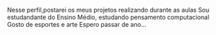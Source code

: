 Nesse perfil,postarei os meus projetos realizando durante as aulas
Sou estudandante do Ensino Médio, estudando pensamento computacional
Gosto de esportes e arte 
Espero passar de ano...
